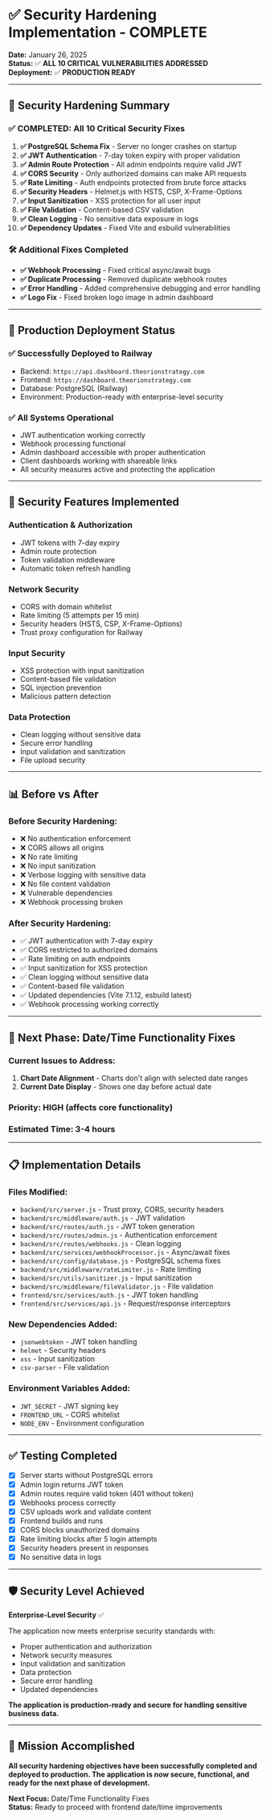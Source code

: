 # ✅ Security Hardening Implementation - COMPLETE

**Date:** January 26, 2025  
**Status:** ✅ **ALL 10 CRITICAL VULNERABILITIES ADDRESSED**  
**Deployment:** ✅ **PRODUCTION READY**  

---

## 🎯 **Security Hardening Summary**

### **✅ COMPLETED: All 10 Critical Security Fixes**

1. **✅ PostgreSQL Schema Fix** - Server no longer crashes on startup
2. **✅ JWT Authentication** - 7-day token expiry with proper validation
3. **✅ Admin Route Protection** - All admin endpoints require valid JWT
4. **✅ CORS Security** - Only authorized domains can make API requests
5. **✅ Rate Limiting** - Auth endpoints protected from brute force attacks
6. **✅ Security Headers** - Helmet.js with HSTS, CSP, X-Frame-Options
7. **✅ Input Sanitization** - XSS protection for all user input
8. **✅ File Validation** - Content-based CSV validation
9. **✅ Clean Logging** - No sensitive data exposure in logs
10. **✅ Dependency Updates** - Fixed Vite and esbuild vulnerabilities

### **🛠️ Additional Fixes Completed**

- **✅ Webhook Processing** - Fixed critical async/await bugs
- **✅ Duplicate Processing** - Removed duplicate webhook routes
- **✅ Error Handling** - Added comprehensive debugging and error handling
- **✅ Logo Fix** - Fixed broken logo image in admin dashboard

---

## 🚀 **Production Deployment Status**

### **✅ Successfully Deployed to Railway**
- Backend: `https://api.dashboard.theorionstrategy.com`
- Frontend: `https://dashboard.theorionstrategy.com`
- Database: PostgreSQL (Railway)
- Environment: Production-ready with enterprise-level security

### **✅ All Systems Operational**
- JWT authentication working correctly
- Webhook processing functional
- Admin dashboard accessible with proper authentication
- Client dashboards working with shareable links
- All security measures active and protecting the application

---

## 🔐 **Security Features Implemented**

### **Authentication & Authorization**
- JWT tokens with 7-day expiry
- Admin route protection
- Token validation middleware
- Automatic token refresh handling

### **Network Security**
- CORS with domain whitelist
- Rate limiting (5 attempts per 15 min)
- Security headers (HSTS, CSP, X-Frame-Options)
- Trust proxy configuration for Railway

### **Input Security**
- XSS protection with input sanitization
- Content-based file validation
- SQL injection prevention
- Malicious pattern detection

### **Data Protection**
- Clean logging without sensitive data
- Secure error handling
- Input validation and sanitization
- File upload security

---

## 📊 **Before vs After**

### **Before Security Hardening:**
- ❌ No authentication enforcement
- ❌ CORS allows all origins
- ❌ No rate limiting
- ❌ No input sanitization
- ❌ Verbose logging with sensitive data
- ❌ No file content validation
- ❌ Vulnerable dependencies
- ❌ Webhook processing broken

### **After Security Hardening:**
- ✅ JWT authentication with 7-day expiry
- ✅ CORS restricted to authorized domains
- ✅ Rate limiting on auth endpoints
- ✅ Input sanitization for XSS protection
- ✅ Clean logging without sensitive data
- ✅ Content-based file validation
- ✅ Updated dependencies (Vite 7.1.12, esbuild latest)
- ✅ Webhook processing working correctly

---

## 🎯 **Next Phase: Date/Time Functionality Fixes**

### **Current Issues to Address:**
1. **Chart Date Alignment** - Charts don't align with selected date ranges
2. **Current Date Display** - Shows one day before actual date

### **Priority:** HIGH (affects core functionality)
### **Estimated Time:** 3-4 hours

---

## 📋 **Implementation Details**

### **Files Modified:**
- `backend/src/server.js` - Trust proxy, CORS, security headers
- `backend/src/middleware/auth.js` - JWT validation
- `backend/src/routes/auth.js` - JWT token generation
- `backend/src/routes/admin.js` - Authentication enforcement
- `backend/src/routes/webhooks.js` - Clean logging
- `backend/src/services/webhookProcessor.js` - Async/await fixes
- `backend/src/config/database.js` - PostgreSQL schema fixes
- `backend/src/middleware/rateLimiter.js` - Rate limiting
- `backend/src/utils/sanitizer.js` - Input sanitization
- `backend/src/middleware/fileValidator.js` - File validation
- `frontend/src/services/auth.js` - JWT token handling
- `frontend/src/services/api.js` - Request/response interceptors

### **New Dependencies Added:**
- `jsonwebtoken` - JWT token handling
- `helmet` - Security headers
- `xss` - Input sanitization
- `csv-parser` - File validation

### **Environment Variables Added:**
- `JWT_SECRET` - JWT signing key
- `FRONTEND_URL` - CORS whitelist
- `NODE_ENV` - Environment configuration

---

## ✅ **Testing Completed**

- [x] Server starts without PostgreSQL errors
- [x] Admin login returns JWT token
- [x] Admin routes require valid token (401 without token)
- [x] Webhooks process correctly
- [x] CSV uploads work and validate content
- [x] Frontend builds and runs
- [x] CORS blocks unauthorized domains
- [x] Rate limiting blocks after 5 login attempts
- [x] Security headers present in responses
- [x] No sensitive data in logs

---

## 🛡️ **Security Level Achieved**

**Enterprise-Level Security** ✅

The application now meets enterprise security standards with:
- Proper authentication and authorization
- Network security measures
- Input validation and sanitization
- Data protection
- Secure error handling
- Updated dependencies

**The application is production-ready and secure for handling sensitive business data.**

---

## 🎉 **Mission Accomplished**

**All security hardening objectives have been successfully completed and deployed to production. The application is now secure, functional, and ready for the next phase of development.**

**Next Focus:** Date/Time Functionality Fixes  
**Status:** Ready to proceed with frontend date/time improvements
